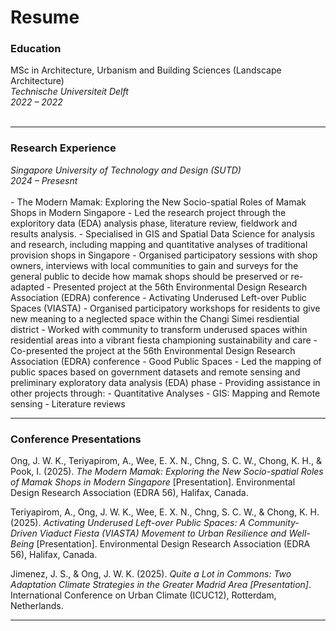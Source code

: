 # Resume

### Education

<div class="entry">
  <div class="entry-left">
    MSc in Architecture, Urbanism and Building Sciences (Landscape Architecture)<br>
    <em>Technische Universiteit Delft</em>
  </div>
  <div class="entry-right">
    <em>2022 – 2022</em>
  </div>
</div>
<br>
<hr>

### Research Experience
<div class="entry">
  <div class="entry-left">
    <em>Singapore University of Technology and Design (SUTD)</em>
  </div>
  <div class="entry-right">
    <em>2024 – Presesnt</em>
  </div>
</div>
<br>
- The Modern Mamak: Exploring the New Socio-spatial Roles of Mamak Shops in Modern Singapore
  - Led the research project through the exploritory data (EDA) analysis phase, literature review, fieldwork and results analysis.
  - Specialised in GIS and Spatial Data Science for analysis and research, including mapping and quantitative analyses of traditional provision shops in Singapore
  - Organised participatory sessions with shop owners, interviews with local communities to gain and surveys for the general public to decide how mamak shops should be preserved or re-adapted
  - Presented project at the 56th Environmental Design Research Association (EDRA) conference
- Activating Underused Left-over Public Spaces (VIASTA)
  - Organised participatory workshops for residents to give new meaning to a neglected space within the Changi Simei resdiential district
  - Worked with community to transform underused spaces within residential areas into a vibrant fiesta championing sustainability and care
  - Co-presented the project at the 56th Environmental Design Research Association (EDRA) conference
- Good Public Spaces
  - Led the mapping of public spaces based on government datasets and remote sensing and preliminary exploratory data analysis (EDA) phase
- Providing assistance in other projects through:
  - Quantitative Analyses
  - GIS: Mapping and Remote sensing
  - Literature reviews

<hr>


### Conference Presentations

Ong, J. W. K., Teriyapirom, A., Wee, E. X. N., Chng, S. C. W., Chong, K. H., & Pook, I. (2025). *The Modern Mamak: Exploring the New Socio-spatial Roles of Mamak Shops in Modern Singapore* [Presentation]. Environmental Design Research Association (EDRA 56), Halifax, Canada.

Teriyapirom, A., Ong, J. W. K., Wee, E. X. N., Chng, S. C. W., & Chong, K. H. (2025). *Activating Underused Left-over Public Spaces: A Community-Driven Viaduct Fiesta (VIASTA) Movement to Urban Resilience and Well-Being* [Presentation]. Environmental Design Research Association (EDRA 56), Halifax, Canada.

Jimenez, J. S., & Ong, J. W. K. (2025). *Quite a Lot in Commons: Two Adaptation Climate Strategies in the Greater Madrid Area [Presentation]*. International Conference on Urban Climate (ICUC12), Rotterdam, Netherlands.

<hr>


<style>
header img {
  width: 140px !important;
  height: auto !important;
}  

  

a {
  color: #b20738;
  font-weight: 400;        
  text-decoration: none;
}

a:hover {
  color: #b20738;
  text-decoration: none;
  font-weight: 400;       
}
</style>
